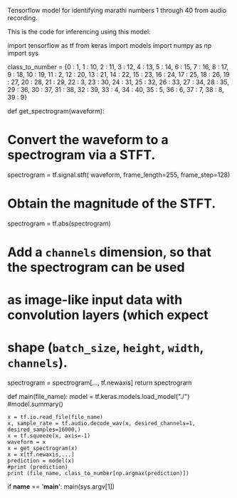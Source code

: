 Tensorflow model for identifying marathi numbers 1 through 40 from audio recording.

This is the code for inferencing using this model:

import tensorflow as tf
from keras import models
import numpy as np
import sys

class_to_number = {0 : 1, 1 : 10, 2 : 11, 3 : 12, 4 : 13, 5 : 14, 6 : 15, 7 : 16, 8 : 17, 9 : 18, 10 : 19,
                         11 : 2, 12 : 20, 13 : 21, 14 : 22, 15 : 23, 16 : 24, 17 : 25, 18 : 26, 19 : 27, 20 : 28,
                         21 : 29, 22 : 3, 23 : 30, 24 : 31, 25 : 32, 26 : 33, 27 : 34, 28 : 35, 29 : 36, 30 : 37,
                         31 : 38, 32 : 39, 33 : 4, 34 : 40, 35 : 5, 36 : 6, 37 : 7, 38 : 8, 39 : 9}

def get_spectrogram(waveform):
  # Convert the waveform to a spectrogram via a STFT.
  spectrogram = tf.signal.stft(
      waveform, frame_length=255, frame_step=128)
  # Obtain the magnitude of the STFT.
  spectrogram = tf.abs(spectrogram)
  # Add a `channels` dimension, so that the spectrogram can be used
  # as image-like input data with convolution layers (which expect
  # shape (`batch_size`, `height`, `width`, `channels`).
  spectrogram = spectrogram[..., tf.newaxis]
  return spectrogram

def main(file_name):
    model = tf.keras.models.load_model("./")
    #model.summary()

    x = tf.io.read_file(file_name)
    x, sample_rate = tf.audio.decode_wav(x, desired_channels=1, desired_samples=16000,)
    x = tf.squeeze(x, axis=-1)
    waveform = x
    x = get_spectrogram(x)
    x = x[tf.newaxis,...]
    prediction = model(x)
    #print (prediction)
    print (file_name, class_to_number[np.argmax(prediction)])

if __name__ == '__main__':
    main(sys.argv[1])
